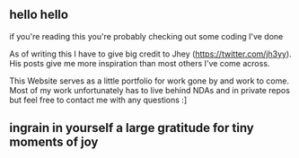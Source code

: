 ## hello hello

if you're reading this you're probably checking out some coding I've done

As of writing this I have to give big credit to Jhey (https://twitter.com/jh3yy). His posts give me more inspiration than most others I've come across.

This Website serves as a little portfolio for work gone by and work to come. Most of my work unfortunately has to live behind NDAs and in private repos but feel free to contact me with any questions :]

## ingrain in yourself a large gratitude for tiny moments of joy
